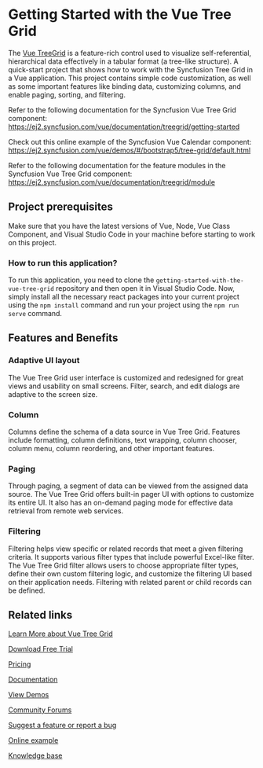 # Getting Started with the Vue Tree Grid

The [Vue TreeGrid](https://www.syncfusion.com/vue-components/vue-tree-grid) is a feature-rich control used to visualize self-referential, hierarchical data effectively in a tabular format (a tree-like structure). A quick-start project that shows how to work with the Syncfusion Tree Grid in a Vue application. This project contains simple code customization, as well as some important features like binding data, customizing columns, and enable paging, sorting, and filtering.

Refer to the following documentation for the Syncfusion Vue Tree Grid component: 
https://ej2.syncfusion.com/vue/documentation/treegrid/getting-started

Check out this online example of the Syncfusion Vue Calendar component: 
https://ej2.syncfusion.com/vue/demos/#/bootstrap5/tree-grid/default.html

Refer to the following documentation for the feature modules in the Syncfusion Vue Tree Grid component: 
https://ej2.syncfusion.com/vue/documentation/treegrid/module


## Project prerequisites

Make sure that you have the latest versions of Vue, Node, Vue Class Component, and Visual Studio Code in your machine before starting to work on this project.

### How to run this application?

To run this application, you need to clone the `getting-started-with-the-vue-tree-grid` repository and then open it in Visual Studio Code. Now, simply install all the necessary react packages into your current project using the `npm install` command and run your project using the `npm run serve` command.


## Features and Benefits

### Adaptive UI layout

The Vue Tree Grid user interface is customized and redesigned for great views and usability on small screens. Filter, search, and edit dialogs are adaptive to the screen size.

### Column 

Columns define the schema of a data source in Vue Tree Grid. Features include formatting, column definitions, text wrapping, column chooser, column menu, column reordering, and other important features.

### Paging

Through paging, a segment of data can be viewed from the assigned data source. The Vue Tree Grid offers built-in pager UI with options to customize its entire UI. It also has an on-demand paging mode for effective data retrieval from remote web services.

### Filtering

Filtering helps view specific or related records that meet a given filtering criteria. It supports various filter types that include powerful Excel-like filter. The Vue Tree Grid filter allows users to choose appropriate filter types, define their own custom filtering logic, and customize the filtering UI based on their application needs. Filtering with related parent or child records can be defined.


## Related links
[Learn More about Vue Tree Grid](https://www.syncfusion.com/vue-components/vue-tree-grid?utm_source=github&utm_medium=listing&utm_campaign=vue-chart-github-samples)

[Download Free Trial](https://www.syncfusion.com/account/manage-trials/downloads?utm_source=github&utm_medium=listing&utm_campaign=vue-chart-github-samples)

[Pricing](https://www.syncfusion.com/sales/teamlicense?utm_source=github&utm_medium=listing&utm_campaign=vue-chart-github-samples)

[Documentation](https://ej2.syncfusion.com/vue/documentation/treegrid/getting-started?utm_source=github&utm_medium=listing&utm_campaign=vue-chart-github-samples)

[View Demos](https://github.com/SyncfusionExamples/getting-started-with-the-vue-tree-grid?utm_source=github&utm_medium=listing&utm_campaign=vue-chart-github-samples)

[Community Forums](https://www.syncfusion.com/forums/vue-components?utm_source=github&utm_medium=listing&utm_campaign=vue-chart-github-samples)

[Suggest a feature or report a bug](https://www.syncfusion.com/feedback/vue?utm_source=github&utm_medium=listing&utm_campaign=vue-chart-github-samples)

[Online example](https://ej2.syncfusion.com/vue/demos/#/bootstrap5/tree-grid/default.html?utm_source=github&utm_medium=listing&utm_campaign=vue-chart-github-samples)

[Knowledge base](https://support.syncfusion.com/kb/web/category/73?utm_source=github&utm_medium=listing&utm_campaign=vue-chart-github-samples)

